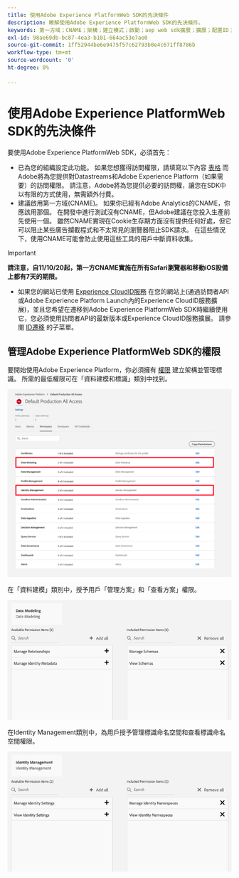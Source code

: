 ```yaml
---
title: 使用Adobe Experience PlatformWeb SDK的先決條件
description: 瞭解使用Adobe Experience PlatformWeb SDK的先決條件。
keywords: 第一方域；CNAME；架構；建立模式；啟動；aep web sdk擴展；擴展；配置ID；配置工具；資料元；建立資料元；XDM對象；sendEvent;send Event;
exl-id: 98ae69db-bc87-4ea3-b101-664ac53e7ae0
source-git-commit: 1ff52944be6e9475f57c62793b0e4c671ff8786b
workflow-type: tm+mt
source-wordcount: '0'
ht-degree: 0%

---
```


# 使用Adobe Experience PlatformWeb SDK的先決條件

要使用Adobe Experience PlatformWeb SDK，必須首先：

- 已為您的組織設定此功能。 如果您想獲得訪問權限，請填寫以下內容 [表格](https://adobe.ly/websdkaccess) 而Adobe將為您提供對Datastreams和Adobe Experience Platform（如果需要）的訪問權限。 請注意，Adobe將為您提供必要的訪問權，讓您在SDK中以有限的方式使用，無需額外付費。
- 建議啟用第一方域(CNAME)。 如果你已經有Adobe Analytics的CNAME，你應該用那個。 在開發中進行測試沒有CNAME，但Adobe建議在您投入生產前先使用一個。 雖然CNAME實現在Cookie生存期方面沒有提供任何好處，但它可以阻止某些廣告攔截程式和不太常見的瀏覽器阻止SDK請求。 在這些情況下，使用CNAME可能會防止使用這些工具的用戶中斷資料收集。

>[!IMPORTANT]
>
>**請注意，自11/10/20起，第一方CNAME實施在所有Safari瀏覽器和移動iOS設備上都有7天的期限。**

- 如果您的網站已使用 [Experience CloudID服務](https://experienceleague.adobe.com/docs/experience-platform/edge/identity/overview.html) 在您的網站上(通過訪問者API或Adobe Experience Platform Launch內的Experience CloudID服務擴展)，並且您希望在遷移到Adobe Experience PlatformWeb SDK時繼續使用它，您必須使用訪問者API的最新版本或Experience CloudID服務擴展。 請參閱 [ID遷移](https://experienceleague.adobe.com/docs/experience-platform/edge/identity/overview.html?lang=en#identity) 的子菜單。

## 管理Adobe Experience PlatformWeb SDK的權限

要開始使用Adobe Experience Platform，你必須擁有 [權限](https://experienceleague.adobe.com/docs/experience-platform/access-control/home.html?lang=zh-Hant) 建立架構並管理標識。 所需的最低權限可在「資料建模和標識」類別中找到。

![](../images/AEP-permission-categories.png)

在「資料建模」類別中，授予用戶「管理方案」和「查看方案」權限。

![](../images/data-modeling-permissions.png)

在Identity Management類別中，為用戶授予管理標識命名空間和查看標識命名空間權限。

![](../images/identity-management-permissions.png)
